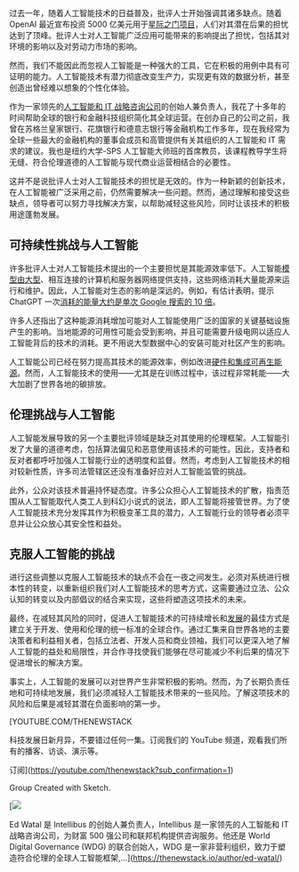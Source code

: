 过去一年，随着人工智能技术的日益普及，批评人士开始强调其诸多缺点。随着 OpenAI 最近宣布投资 5000 亿美元用于[星际之门项目](https://openai.com/index/announcing-the-stargate-project/)，人们对其潜在后果的担忧达到了顶峰。批评人士对人工智能广泛应用可能带来的影响提出了担忧，包括其对环境的影响以及对劳动力市场的影响。

然而，我们不能因此而忽视人工智能是一种强大的工具，它在积极的用例中具有可证明的能力。人工智能技术有潜力彻底改变生产力，实现更有效的数据分析，甚至创造出曾经难以想象的个性化体验。

作为一家领先的[人工智能和 IT 战略咨询公司](https://www.intellibus.com/)的创始人兼负责人，我花了十多年的时间帮助全球的银行和金融科技组织简化其全球运营。在创办自己的公司之前，我曾在苏格兰皇家银行、花旗银行和德意志银行等金融机构工作多年，现在我经常为全球一些最大的金融机构的董事会成员和高管提供有关其组织的人工智能和 IT 需求的建议。我也是纽约大学-SPS 人工智能大师班的首席教员，该课程教导学生将无缝、符合伦理道德的人工智能与现代商业运营相结合的必要性。

这并不是说批评人士对人工智能技术的担忧是无效的。作为一种新颖的创新技术，在人工智能被广泛采用之前，仍然需要解决一些问题。然而，通过理解和接受这些缺点，领导者可以努力寻找解决方案，以帮助减轻这些风险，同时让该技术的积极用途蓬勃发展。

## 可持续性挑战与人工智能

许多批评人士对人工智能技术提出的一个主要担忧是其能源效率低下。人工智能[模型由大型](https://thenewstack.io/anthropic-launches-claude-opus-4-and-sonnet-4/)、相互连接的计算机和服务器网络提供支持，这些网络消耗大量能源来运行和维护。因此，人工智能对生态的影响是深远的。例如，有估计表明，提示 ChatGPT 一次[消耗的能量大约是单次 Google 搜索的 10 倍](https://www.rwdigital.ca/blog/how-much-energy-do-google-search-and-chatgpt-use/)。

许多人还指出了这种能源消耗增加可能对人工智能使用广泛的国家的关键基础设施产生的影响。当地能源的可用性可能会受到影响，并且可能需要升级电网以适应人工智能背后的技术的消耗。更不用说大型数据中心的安装可能对社区产生的影响。

人工智能公司已经在努力提高其技术的能源效率，例如改进[硬件和集成可再生能源](https://thenewstack.io/how-much-energy-is-really-being-consumed-by-data-centers/)。然而，人工智能技术的使用——尤其是在训练过程中，该过程非常耗能——大大加剧了世界各地的碳排放。

## 伦理挑战与人工智能

人工智能发展导致的另一个主要批评领域是缺乏对其使用的伦理框架。人工智能引发了大量的道德考虑，包括算法偏见和恶意使用该技术的可能性。因此，支持者和反对者都呼吁加强人工智能行业的透明度和监督。然而，考虑到人工智能技术的相对较新性质，许多司法管辖区还没有准备好应对人工智能监管的挑战。

此外，公众对该技术普遍持怀疑态度。许多公众担心人工智能技术的扩散，指责范围从人工智能取代人类工人到科幻小说式的说法，即人工智能将接管世界。为了使人工智能技术充分发挥其作为积极变革工具的潜力，人工智能行业的领导者必须平息并让公众放心其安全性和益处。

## 克服人工智能的挑战

进行这些调整以克服人工智能技术的缺点不会在一夜之间发生。必须对系统进行根本性的转变，以重新组织我们对人工智能技术的思考方式，这需要通过立法、公众认知的转变以及内部倡议的结合来实现，这些将塑造这项技术的未来。

最终，在减轻其风险的同时，促进人工智能技术的可持续增长和[发展](https://thenewstack.io/ai-for-developers-how-can-programmers-use-artificial-intelligence/)的最佳方式是建立关于开发、使用和伦理的统一标准的全球合作。通过汇集来自世界各地的主要决策者和利益相关者，包括立法者、开发人员和商业领袖，我们可以更深入地了解人工智能的益处和局限性，并合作寻找使我们能够在尽可能减少不利后果的情况下促进增长的解决方案。

事实上，人工智能的发展可以对世界产生非常积极的影响。然而，为了长期负责任地和可持续地发展，我们必须减轻人工智能技术带来的一些风险。了解这项技术的风险和后果是减轻其潜在负面影响的第一步。

[YOUTUBE.COM/THENEWSTACK

科技发展日新月异，不要错过任何一集。订阅我们的 YouTube
频道，观看我们所有的播客、访谈、演示等。

订阅](https://youtube.com/thenewstack?sub_confirmation=1)

Group
Created with Sketch.

[![](https://thenewstack.io/wp-content/uploads/2025/06/12e2dc16-cropped-8d1346f6-ed-watal-headshot-600x600.png)

Ed Watal 是 Intellibus 的创始人兼负责人，Intellibus 是一家领先的人工智能和 IT 战略咨询公司，为财富 500 强公司和联邦机构提供咨询服务。他还是 World Digital Governance (WDG) 的联合创始人，WDG 是一家非营利组织，致力于塑造符合伦理的全球人工智能框架,...](https://thenewstack.io/author/ed-watal/)